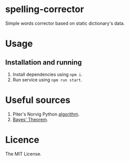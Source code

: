 # spelling-corrector
Simple words corrector based on static dictionary's data.

# Usage
## Installation and running
1. Install dependencies using `npm i`.
2. Run service using `npm run start`.

# Useful sources
1. Piter's Norvig Python [algorithm](http://norvig.com/spell-correct.html).
2. [Bayes' Theorem](https://en.wikipedia.org/wiki/Bayes'_theorem).

# Licence
The MIT License.
